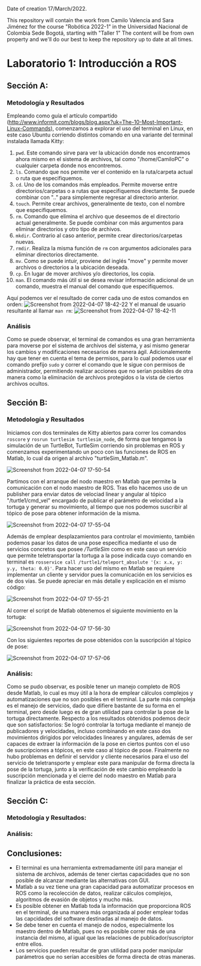 Date of creation 17/March/2022.

This repository will contain the work from Camilo Valencia and Sara Jiménez for the course "Robótica 2022-1" in the Universidad Nacional de Colombia Sede Bogotá, starting with "Taller 1"
The content will be from own property  and we'll do our best to keep the repository up to date at all times.

# Laboratorio 1: Introducción a ROS
## Sección A:
### Metodología y Resultados
Empleando como guía el artículo compartido (http://www.informit.com/blogs/blog.aspx?uk=The-10-Most-Important-Linux-Commands), comenzamos a explorar el uso del terminal en Linux, en este caso Ubuntu corriendo distintos comando en una variante del terminal instalada llamada Kitty:
1. `pwd`. Este comando sirve  para ver la ubicación donde nos encontramos ahora mismo en el sistema de archivos, tal como "/home/CamiloPC" o cualquier carpeta donde nos encontremos.
2. `ls`. Comando que nos permite ver el contenido en la ruta/carpeta actual o ruta que especifiquemos.
3. `cd`. Uno de los comandos más empleados. Permite moverse entre directorios/carpetas o a rutas que especifiquemos directamte. Se puede combinar con ".." para simplemente regresar al directorio anterior.
4. `touch`. Permite crear archivos, generalmente de texto, con el nombre que especifiquemos.
5. `rm`. Comando que elimina el archivo que deseemos de el directorio actual generalmente. Se puede combinar con más argumentos para eliminar directorios y otro tipo de archivos.
6. `mkdir`. Contrario al caso anterior, permite crear directorios/carpetas nuevas.
7. `rmdir`. Realiza la misma función de `rm` con argumentos adicionales para eliminar directorios directamente.
8. `mv`. Como se puede intuir, proviene del inglés "move" y permite mover archivos o directorios a la ubicación deseada.
9. `cp`. En lugar de mover archivos y/o directorios, los copia.
10. `man`. El comando más útil si se desea revisar información adicional de un comando, muestra el manual del comando que especifiquemos.
 
Aquí podemos ver el resultado de correr cada uno de estos comandos en orden:
![Screenshot from 2022-04-07 18-42-22](https://user-images.githubusercontent.com/55710287/162336786-a43e6b44-1382-4de6-82ef-d69f93cbb326.png)
Y el manual de usuario resultante al llamar `man rm`:
![Screenshot from 2022-04-07 18-42-11](https://user-images.githubusercontent.com/55710287/162336791-09f16a88-31df-419b-9d3d-1c5191302810.png)


### Análisis
Como se puede observar, el terminal de comandos es una gran herramienta para moverse por el sistema de archivos del sistema, y así mismo generar los cambios y modificaciones necesarios de manera ágil. Adicionalemente hay que tener en cuenta el tema de permisos, para lo cual podemos usar el comando prefijo `sudo` y correr el comando que le sigue con permisos de administrador, permitiendo realizar acciones que no serían posibles de otra manera como la eliminación de archivos protegidos o la vista de ciertos archivos ocultos.
## Sección B:
### Metodología y Resultados
Iniciamos con dos terminales de Kitty abiertos para correr los comandos `roscore` y `rosrun turtlesim turtlesim_node`, de forma que tengamos la simulación de un TurtleBot, TurtleSim corriendo sin problemas en ROS y comenzamos experimentando un poco con las funciones de ROS en Matlab, lo cual da origen al archivo "turtleSim_Matlab.m". 

![Screenshot from 2022-04-07 17-50-54](https://user-images.githubusercontent.com/55710287/162333613-485e795e-1a8a-4a52-be61-73fd1350ef11.png)

Partimos con el arranque del nodo maestro en Matlab que permite la comunicación con el nodo maestro de ROS. Tras ello hacemos uso de un publisher para enviar datos de velociad linear y angular al tópico "/turtle1/cmd_vel" encargado de publicar el parámetro de velocidad a la tortuga y generar su movimiento, al tiempo que nos podemos suscribir al tópico de pose para obtener información de la misma. 

![Screenshot from 2022-04-07 17-55-04](https://user-images.githubusercontent.com/55710287/162333634-b6ff58fe-3a08-482a-a199-57c94b0846ab.png)

Además de emplear desplazamientos para controlar el movimiento, también podemos pasar los datos de una pose específica mediante el uso de servicios concretos que posee */TurtleSim* como en este caso un servicio que permite teletransportar la tortuga a la pose indicada cuyo comando en terminal es `rosservice call /turtle1/teleport_absolute '{x: x.x, y: y.y, theta: 0.0}'`. Para hacer uso del mismo en Matlab se requiere implementar un cliente y servidor pues la comunicación en los servicios es de dos vías. Se puede apreciar en más detalle y explicación en el mismo código:

![Screenshot from 2022-04-07 17-55-21](https://user-images.githubusercontent.com/55710287/162333670-ab8c5f3a-f73a-4208-bd21-6b8b2a1638c6.png)

Al correr el script de Matlab obtenemos el siguiente movimiento en la tortuga:

![Screenshot from 2022-04-07 17-56-30](https://user-images.githubusercontent.com/55710287/162333682-8beac071-3e88-47ef-b728-3b1dadf8bd66.png)

Con los siguientes reportes de pose obtenidos con la suscripción al tópico de pose:

![Screenshot from 2022-04-07 17-57-06](https://user-images.githubusercontent.com/55710287/162333686-5432364c-f068-4230-9156-c6705bf3aa56.png)

### Análisis:

Como se pudo observar, es posible tener un manejo completo de ROS desde Matlab, lo cual es muy útil a la hora de emplear cálculos complejos y automatizaciones que no son posibles en el terminal. La parte más compleja es el manejo de servicios, dado que difiere bastante de su forma en el terminal, pero desde luego es de gran utilidad para controlar la pose de la tortuga directamente. Respecto a los resultados obtenidos podemos decir que son satisfactorios: Se logró controlar la tortuga mediante el manejo de publicadores y velocidades, incluso combinando en este caso dos movimientos dirigidos por velocidades lineares y angulares, además de ser capaces de extraer la información de la pose en ciertos puntos con el uso de suscripciones a tópicos, en este caso al tópico de pose. Finalmente no hubo problemas en definir el servidor y cliente necesarios para el uso del servicio de teletransporte y emplear este para manipular de forma directa la pose de la tortuga, junto a la verificación de este cambio empleando la suscripción mencionada y el cierre del nodo maestro en Matlab para finalizar la práctica de esta sección.


## Sección C:

### Metodología y Resultados:

### Análisis:

## Conclusiones:

- El terminal es una herramienta extremadamente útil para manejar el sistema de archivos, además de tener ciertas capacidades que no son posible de alcanzar mediante las alternativas con GUI.
- Matlab a su vez tiene una gran capacidad para automatizar procesos en ROS como la recolección de datos, realizar cálculos complejos, algoritmos de evasión de objetos y mucho más.
- Es posible obtener en Matlab toda la información que proporciona ROS en el terminal, de una manera más organizada al poder emplear todas las capcidades del software destinadas al manejo de datos.
- Se debe tener en cuenta el manejo de nodos, especialmente los maestro dentro de Matlab, pues no es posible correr más de una instancia del mismo, al igual que las relaciones de publicador/suscriptor entre ellos.
- Los servicios pueden resultar de gran utilidad para poder manipular parámetros que no serían accesibles de forma directa de otras maneras.